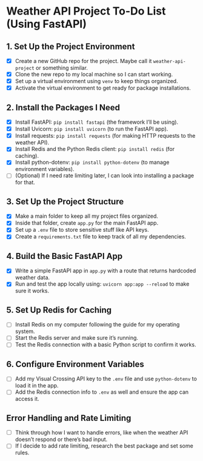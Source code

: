 # Weather API Project To-Do List (Using FastAPI)

## 1. Set Up the Project Environment
- [x] Create a new GitHub repo for the project. Maybe call it `weather-api-project` or something similar.
- [x] Clone the new repo to my local machine so I can start working.
- [x] Set up a virtual environment using `venv` to keep things organized.
- [x] Activate the virtual environment to get ready for package installations.

## 2. Install the Packages I Need
- [x] Install FastAPI: `pip install fastapi` (the framework I’ll be using).
- [x] Install Uvicorn: `pip install uvicorn` (to run the FastAPI app).
- [x] Install requests: `pip install requests` (for making HTTP requests to the weather API).
- [x] Install Redis and the Python Redis client: `pip install redis` (for caching).
- [x] Install python-dotenv: `pip install python-dotenv` (to manage environment variables).
- [ ] (Optional) If I need rate limiting later, I can look into installing a package for that.

## 3. Set Up the Project Structure
- [x] Make a main folder to keep all my project files organized.
- [x] Inside that folder, create `app.py` for the main FastAPI app.
- [x] Set up a `.env` file to store sensitive stuff like API keys.
- [x] Create a `requirements.txt` file to keep track of all my dependencies.

## 4. Build the Basic FastAPI App
- [x] Write a simple FastAPI app in `app.py` with a route that returns hardcoded weather data.
- [x] Run and test the app locally using: `uvicorn app:app --reload` to make sure it works.

## 5. Set Up Redis for Caching
- [ ] Install Redis on my computer following the guide for my operating system.
- [ ] Start the Redis server and make sure it’s running.
- [ ] Test the Redis connection with a basic Python script to confirm it works.

## 6. Configure Environment Variables
- [ ] Add my Visual Crossing API key to the `.env` file and use `python-dotenv` to load it in the app.
- [ ] Add the Redis connection info to `.env` as well and ensure the app can access it.

## Error Handling and Rate Limiting
- [ ] Think through how I want to handle errors, like when the weather API doesn’t respond or there’s bad input.
- [ ] If I decide to add rate limiting, research the best package and set some rules.